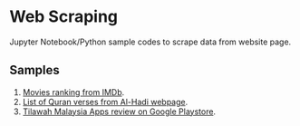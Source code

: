# Web Scraping
Jupyter Notebook/Python sample codes to scrape data from website page.

## Samples
1. [Movies ranking from IMDb](https://www.imdb.com/chart/top/?sort=ir,desc&mode=simple&page=1).
2. [List of Quran verses from Al-Hadi webpage](https://alquranalhadi.com/index.php/kajian/tema/8/allah-adalah-tuhan-yang-satu). 
3. [Tilawah Malaysia Apps review on Google Playstore](https://play.google.com/store/apps/details?id=my.tilawah&hl=en_US). 

